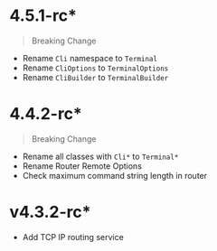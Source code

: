 # 4.5.1-rc*
> Breaking Change
- Rename `Cli` namespace to `Terminal`
- Rename `CliOptions` to `TerminalOptions`
- Rename `CliBuilder` to `TerminalBuilder`

# 4.4.2-rc*
> Breaking Change
- Rename all classes with `Cli*` to `Terminal*`
- Rename Router Remote Options
- Check maximum command string length in router

# v4.3.2-rc*
- Add TCP IP routing service
